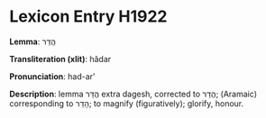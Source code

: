 # Lexicon Entry H1922

**Lemma**: הֲדַר

**Transliteration (xlit)**: hădar

**Pronunciation**: had-ar'

**Description**:
lemma הֲדַּר extra dagesh, corrected to הֲדַר; (Aramaic) corresponding to הָדַר; to magnify (figuratively); glorify, honour.
